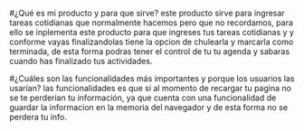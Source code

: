 #¿Qué es mi producto y para que sirve?
este producto sirve para ingresar tareas cotidianas que normalmente hacemos pero que no recordamos, para ello se inplementa este producto para que ingreses tus tareas cotidianas y y conforme vayas finalizandolas tiene la opcion de chulearla y marcarla como terminada, de esta forma podras tener el control de tu tu agenda y sabaras cuando has finalizado tus actividades.

#¿Cuáles son las funcionalidades más importantes y porque los usuarios las usarían?
las funcionalidades es que si al momento de recargar tu pagina no se te perderian tu información, ya que cuenta con una funcionalidad de guardar la informacion en la memoria del navegador y de esta forma no se perdera tu info.